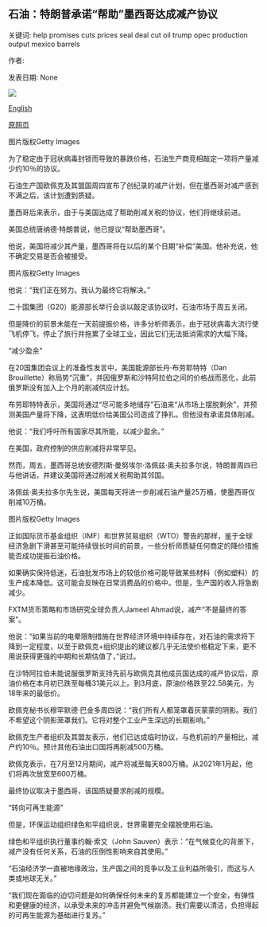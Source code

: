 ## 石油：特朗普承诺“帮助”墨西哥达成减产协议

关键词: help promises cuts prices seal deal cut oil trump opec production output mexico barrels

作者: 

发表日期: None

![](https://ichef.bbci.co.uk/news/1024/branded_news/5B27/production/_111753332_trump.jpg)

[English](Oil%3A%20Trump%20promises%20%27help%27%20for%20Mexico%20to%20seal%20cuts%20deal.md)

[原网页](https://www.bbc.com/news/business-52249103)

图片版权Getty Images

为了稳定由于冠状病毒封锁而导致的暴跌价格，石油生产商竞相敲定一项将产量减少约10％的协议。

石油生产国欧佩克及其盟国周四宣布了创纪录的减产计划，但在墨西哥对减产感到不满之后，该计划遭到质疑。

墨西哥后来表示，由于与美国达成了帮助削减关税的协议，他们将继续前进。

美国总统唐纳德·特朗普说，他已提议“帮助墨西哥”。

他说，美国将减少其产量，墨西哥将在以后的某个日期“补偿”美国。他补充说，他不确定交易是否会被接受。

图片版权Getty Images

他说：“我们正在努力。我认为最终它将解决。”

二十国集团（G20）能源部长举行会谈以敲定该协议时，石油市场于周五关闭。

但是降价的前景未能在一天前提振价格，许多分析师表示，由于冠状病毒大流行使飞机停飞，停止了旅行并拖累了全球工业，因此它们无法抵消需求的大幅下降。

“减少盈余”

在20国集团会议上的准备性发言中，美国能源部长丹·布劳耶特特（Dan Brouillette）称局势“沉重”，并因俄罗斯和沙特阿拉伯之间的价格战而恶化，此前俄罗斯没有加入上个月的削减供应计划。

布劳耶特特表示，美国将通过“尽可能多地储存”石油来“从市场上摆脱剩余”，并预测美国产量将下降，这表明低价给美国公司造成了挣扎。但他没有承诺具体削减。

他说：“我们呼吁所有国家尽其所能，以减少盈余。”

在美国，政府控制的供应削减将非常罕见。

然而，周五，墨西哥总统安德烈斯·曼努埃尔·洛佩兹·奥夫拉多尔说，特朗普周四已与他讲话，并建议美国将通过削减关税帮助其邻国。

洛佩兹·奥夫拉多尔先生说，美国每天将进一步削减石油产量25万桶，使墨西哥仅削减10万桶。

图片版权Getty Images

正如国际货币基金组织（IMF）和世界贸易组织（WTO）警告的那样，鉴于全球经济急剧下滑甚至可能持续很长时间的前景，一些分析师质疑任何商定的降价措施能否成功提振石油价格。

如果确实保持低迷，石油批发市场上的较低价格可能导致某些材料（例如塑料）的生产成本降低。这可能会反映在日常消费品的价格中。但是，生产国的收入将急剧减少。

FXTM货币策略和市场研究全球负责人Jameel Ahmad说，减产“不是最终的答案”。

他说：“如果当前的电晕限制措施在世界经济环境中持续存在，对石油的需求将下降到一定程度，以至于欧佩克+组织提出的建议都几乎无法使价格稳定下来，更不用说获得更强的中期和长期估值了，”说过。

在沙特阿拉伯未能说服俄罗斯支持先前与欧佩克其他成员国达成的减产协议后，原油价格在本月初已跌至每桶31美元以上。到3月底，原油价格跌至22.58美元，为18年来的最低价。

欧佩克秘书长穆罕默德·巴金多周四说：“我们所有人都笼罩着灰蒙蒙的阴影。我们不希望这个阴影笼罩我们。它将对整个工业产生深远的长期影响。”

欧佩克生产者组织及其盟友表示，他们已达成临时协议，与危机前的产量相比，减产约10％。预计其他石油出口国将再削减500万桶。

欧佩克表示，在7月至12月期间，减产将减至每天800万桶。从2021年1月起，他们将再次放宽至600万桶。

最终协议取决于墨西哥，该国质疑要求削减的规模。

“转向可再生能源”

但是，环保运动组织绿色和平组织说，世界需要完全摆脱使用石油。

绿色和平组织执行董事约翰·索文（John Sauven）表示：“在气候变化的背景下，减产没有任何关系，石油的压倒性影响来自其使用。”

“石油经济学一直被地缘政治，生产国之间的竞争以及工业利益所吸引，而这与人类或地球无关。”

“我们现在面临的迫切问题是如何确保任何未来的复苏都能建立一个安全，有弹性和更健康的经济，以承受未来的冲击并避免气候崩溃。我们需要以清洁，负担得起的可再生能源为基础进行复苏。”